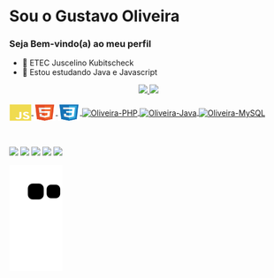 # Sou o Gustavo Oliveira
### Seja Bem-vindo(a) ao meu perfil 


- 🔭 ETEC Juscelino Kubitscheck
- 🌱 Estou estudando Java e Javascript

<div align="center">
  <a href="https://github.com/OliveiraGusta">
  <img  height="160em" src="https://github-readme-stats.vercel.app/api?username=OliveiraGusta&show_icons=true&theme=dark&include_all_commits=true&count_private=true"/>
  
  <img  height="160em" src="https://github-readme-stats.vercel.app/api/top-langs/?username=OliveiraGusta&layout=compact&langs_count=2&theme=dark"/>
</div>

<div style="display: inline_block"><br>
  <img align="center" alt="Oliveira-Js" height="30" width="40" src="https://raw.githubusercontent.com/devicons/devicon/master/icons/javascript/javascript-plain.svg">
  <img align="center" alt="Oliveira-HTML" height="30" width="40" src="https://raw.githubusercontent.com/devicons/devicon/master/icons/html5/html5-original.svg">
  <img align="center" alt="Oliveira-CSS" height="30" width="40" src="https://raw.githubusercontent.com/devicons/devicon/master/icons/css3/css3-original.svg">
  <img align="center" alt="Oliveira-PHP" height="40" width="60" src="https://cdn.jsdelivr.net/gh/devicons/devicon/icons/php/php-plain.svg" />
  <img align="center" alt="Oliveira-Java" height="35" width="45"src="https://cdn.jsdelivr.net/gh/devicons/devicon/icons/java/java-original.svg" />
  <img align="center" alt="Oliveira-MySQL" height="35" width="45"src="https://cdn.jsdelivr.net/gh/devicons/devicon/icons/mysql/mysql-original.svg" />
</div>

 ##
  
<div><br>
   <a href="https://www.instagram.com/oliveira_guxta03/" target="_blank"><img src="https://img.shields.io/badge/-Instagram-%23E4405F?style=for-the-badge&logo=instagram&logoColor=white" target="_blank"></a>
  <a href = "mailto:gustavo.oliver456@gmail.com"><img src="https://img.shields.io/badge/-Gmail-%23333?style=for-the-badge&logo=gmail&logoColor=white" target="_blank"></a>
  <a href="https://www.linkedin.com/in/gustavooliveira2003/" target="_blank"><img src="https://img.shields.io/badge/-LinkedIn-%230077B5?style=for-the-badge&logo=linkedin&logoColor=white" target="_blank"></a>
    <a href="https://api.whatsapp.com/send?phone=5511999962796&text=Ol%C3%A1%2C%20vi%20seu%20perfil%20no%20GitHub" target="_blank"><img src="https://img.shields.io/badge/WhatsApp-25D366?style=for-the-badge&logo=whatsapp&logoColor=white" target="_blank"></a>
   <a href="https://t.me/@Oliveira_Guxta" target="_blank"><img src="https://img.shields.io/badge/Telegram-2CA5E0?style=for-the-badge&logo=telegram&logoColor=white" target="_blank"></a>
  
   ![Snake animation](https://github.com/OliveiraGusta/OliveiraGusta/blob/output/github-contribution-grid-snake.svg)
  </div>

